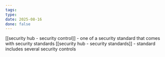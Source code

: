 ```yaml
---
tags: 
type: 
date: 2025-08-16
done: false
---
```

[[security hub - security control]] - one of a security standard that comes with security standards
[[security hub - security standards]] - standard includes several security controls
